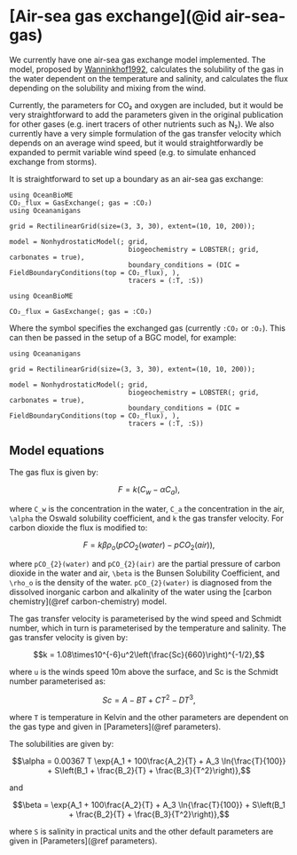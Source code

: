 # [Air-sea gas exchange](@id air-sea-gas)

We currently have one air-sea gas exchange model implemented. The model, proposed by [Wanninkhof1992](@citet), calculates the solubility of the gas in the water dependent on the temperature and salinity, and calculates the flux depending on the solubility and mixing from the wind.

Currently, the parameters for CO₂ and oxygen are included, but it would be very straightforward to add the parameters given in the original publication for other gases (e.g. inert tracers of other nutrients such as N₂). We also currently have a very simple formulation of the gas transfer velocity which depends on an average wind speed, but it would straightforwardly be expanded to permit variable wind speed (e.g. to simulate enhanced exchange from storms).

It is straightforward to set up a boundary as an air-sea gas exchange:

```@setup gasexchange
using OceanBioME
CO₂_flux = GasExchange(; gas = :CO₂)
using Oceananigans

grid = RectilinearGrid(size=(3, 3, 30), extent=(10, 10, 200));

model = NonhydrostaticModel(; grid,
                              biogeochemistry = LOBSTER(; grid, carbonates = true),
                              boundary_conditions = (DIC = FieldBoundaryConditions(top = CO₂_flux), ),
                              tracers = (:T, :S))
```


```@example gasexchange
using OceanBioME

CO₂_flux = GasExchange(; gas = :CO₂)
```

Where the symbol specifies the exchanged gas (currently `:CO₂` or `:O₂`). This can then be passed in the setup of a BGC model, for example:

```@example gasexchange
using Oceananigans

grid = RectilinearGrid(size=(3, 3, 30), extent=(10, 10, 200));

model = NonhydrostaticModel(; grid,
                              biogeochemistry = LOBSTER(; grid, carbonates = true),
                              boundary_conditions = (DIC = FieldBoundaryConditions(top = CO₂_flux), ),
                              tracers = (:T, :S))
```

## Model equations

The gas flux is given by:

```math
F = k(C_w - \alpha C_a),
```

where ``C_w`` is the concentration in the water, ``C_a`` the concentration in the air, ``\alpha`` the Oswald solubility coefficient, and ``k`` the gas transfer velocity. For carbon dioxide the flux is modified to:

```math
F = k\beta\rho_o(pCO_{2}(water) - pCO_{2}(air)),
```

where ``pCO_{2}(water)`` and ``pCO_{2}(air)`` are the partial pressure of carbon dioxide in the water and air, ``\beta`` is the Bunsen Solubility Coefficient, and ``\rho_o`` is the density of the water.
``pCO_{2}(water)`` is diagnosed from the dissolved inorganic carbon and alkalinity of the water using the [carbon chemistry](@ref carbon-chemistry) model.

The gas transfer velocity is parameterised by the wind speed and Schmidt number, which in turn is parameterised by the temperature and salinity. The gas transfer velocity is given by:

```math
k = 1.08\times10^{-6}u^2\left(\frac{Sc}{660}\right)^{-1/2},
```

where ``u`` is the winds speed 10m above the surface, and Sc is the Schmidt number parameterised as:

```math
Sc = A - BT + CT^2 - DT^3,
```

where ``T`` is temperature in Kelvin and the other parameters are dependent on the gas type and given in [Parameters](@ref parameters).

The solubilities are given by:

```math
\alpha = 0.00367 T \exp{A_1 + 100\frac{A_2}{T} + A_3 \ln{\frac{T}{100}} + S\left(B_1 + \frac{B_2}{T} + \frac{B_3}{T^2}\right)},
```

and

```math
\beta = \exp{A_1 + 100\frac{A_2}{T} + A_3 \ln{\frac{T}{100}} + S\left(B_1 + \frac{B_2}{T} + \frac{B_3}{T^2}\right)},
```

where ``S`` is salinity in practical units and the other default parameters are given in [Parameters](@ref parameters).
